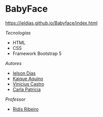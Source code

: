 
# BabyFace

https://ieldias.github.io/Babyface/index.html

*Tecnologias*

+ HTML
+ CSS
+ Framework Bootstrap 5

*Autores*

+ [Ielson Dias](https://linkedin.com/in/ielson-dias/)
+ [Kaique Aquino](https://linkedin.com/in/kaique-aquino/)
+ [Vinicius Castro](https://linkedin.com/in/vinicius-castrodev/)
+ [Carla Patrícia](https://www.linkedin.com/in/carlapatriciasg/)

*Professor*

+ [Ridis Ribeiro](https://www.linkedin.com/in/ridisribeiro/)
